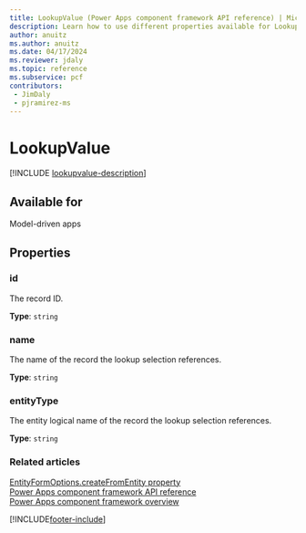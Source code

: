 ```yaml
---
title: LookupValue (Power Apps component framework API reference) | Microsoft Docs
description: Learn how to use different properties available for LookupValue in Power Apps component framework.
author: anuitz
ms.author: anuitz
ms.date: 04/17/2024
ms.reviewer: jdaly
ms.topic: reference
ms.subservice: pcf
contributors:
 - JimDaly
 - pjramirez-ms
---
```

# LookupValue

[!INCLUDE [lookupvalue-description](includes/lookupvalue-description.md)]

## Available for

Model-driven apps

## Properties

### id

The record ID.

**Type**: `string`

### name

The name of the record the lookup selection references.

**Type**: `string`

### entityType

The entity logical name of the record the lookup selection references.

**Type**: `string`

### Related articles

[EntityFormOptions.createFromEntity property](entityformoptions.md#createfromentity)   
[Power Apps component framework API reference](../reference/index.md)   
[Power Apps component framework overview](../overview.md)

[!INCLUDE[footer-include](../../../includes/footer-banner.md)]
